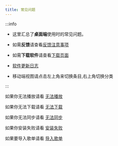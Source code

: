 ```yaml
---
title: 常见问题
---
```


:::info

- 这里汇总了**桌面端**使用时的常见问题。

- 如需**反馈**请查看[反馈注意事项](/report/)

- 如需**下载软件**请查看[下载页面](/download/)

- [软件更新日志](https://github.com/lyswhut/lx-music-desktop/blob/master/CHANGELOG.md)

- 移动端视图请点击左上角来切换条目,右上角切换分类

:::

如果你无法播放请看 [无法播放](./play/cannot-play.md)

如果你无法下载请看 [无法下载](./download/cannot-download.md)

如果你无法同步请看 [无法同步](./sync-backup/sync.md)

如果你安装失败请看 [安装失败](./install/install-failed.md)

如果要导入歌单请看 [导入歌单](./songlist/open.md)
